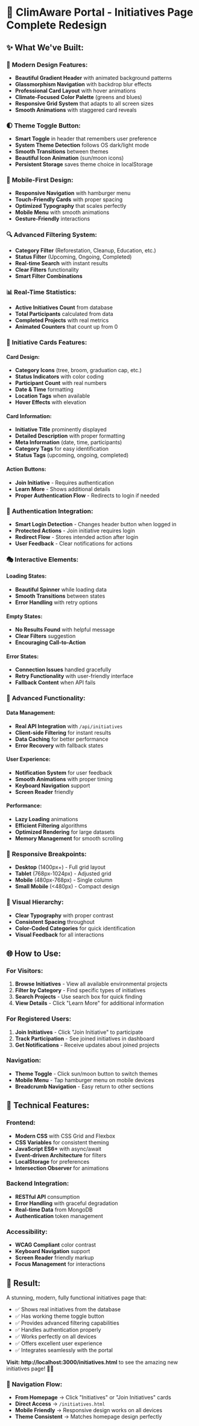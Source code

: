 # 🌱 ClimAware Portal - Initiatives Page Complete Redesign

## ✨ **What We've Built:**

### 🎨 **Modern Design Features:**
- **Beautiful Gradient Header** with animated background patterns
- **Glassmorphism Navigation** with backdrop blur effects
- **Professional Card Layout** with hover animations
- **Climate-Focused Color Palette** (greens and blues)
- **Responsive Grid System** that adapts to all screen sizes
- **Smooth Animations** with staggered card reveals

### 🌓 **Theme Toggle Button:**
- **Smart Toggle** in header that remembers user preference
- **System Theme Detection** follows OS dark/light mode
- **Smooth Transitions** between themes
- **Beautiful Icon Animation** (sun/moon icons)
- **Persistent Storage** saves theme choice in localStorage

### 📱 **Mobile-First Design:**
- **Responsive Navigation** with hamburger menu
- **Touch-Friendly Cards** with proper spacing
- **Optimized Typography** that scales perfectly
- **Mobile Menu** with smooth animations
- **Gesture-Friendly** interactions

### 🔍 **Advanced Filtering System:**
- **Category Filter** (Reforestation, Cleanup, Education, etc.)
- **Status Filter** (Upcoming, Ongoing, Completed)
- **Real-time Search** with instant results
- **Clear Filters** functionality
- **Smart Filter Combinations**

### 📊 **Real-Time Statistics:**
- **Active Initiatives Count** from database
- **Total Participants** calculated from data
- **Completed Projects** with real metrics
- **Animated Counters** that count up from 0

### 🎯 **Initiative Cards Features:**

#### **Card Design:**
- **Category Icons** (tree, broom, graduation cap, etc.)
- **Status Indicators** with color coding
- **Participant Count** with real numbers
- **Date & Time** formatting
- **Location Tags** when available
- **Hover Effects** with elevation

#### **Card Information:**
- **Initiative Title** prominently displayed
- **Detailed Description** with proper formatting
- **Meta Information** (date, time, participants)
- **Category Tags** for easy identification
- **Status Tags** (upcoming, ongoing, completed)

#### **Action Buttons:**
- **Join Initiative** - Requires authentication
- **Learn More** - Shows additional details
- **Proper Authentication Flow** - Redirects to login if needed

### 🔐 **Authentication Integration:**
- **Smart Login Detection** - Changes header button when logged in
- **Protected Actions** - Join initiative requires login
- **Redirect Flow** - Stores intended action after login
- **User Feedback** - Clear notifications for actions

### 🎭 **Interactive Elements:**

#### **Loading States:**
- **Beautiful Spinner** while loading data
- **Smooth Transitions** between states
- **Error Handling** with retry options

#### **Empty States:**
- **No Results Found** with helpful message
- **Clear Filters** suggestion
- **Encouraging Call-to-Action**

#### **Error States:**
- **Connection Issues** handled gracefully
- **Retry Functionality** with user-friendly interface
- **Fallback Content** when API fails

### 🚀 **Advanced Functionality:**

#### **Data Management:**
- **Real API Integration** with `/api/initiatives`
- **Client-side Filtering** for instant results
- **Data Caching** for better performance
- **Error Recovery** with fallback states

#### **User Experience:**
- **Notification System** for user feedback
- **Smooth Animations** with proper timing
- **Keyboard Navigation** support
- **Screen Reader** friendly

#### **Performance:**
- **Lazy Loading** animations
- **Efficient Filtering** algorithms
- **Optimized Rendering** for large datasets
- **Memory Management** for smooth scrolling

### 📱 **Responsive Breakpoints:**
- **Desktop** (1400px+) - Full grid layout
- **Tablet** (768px-1024px) - Adjusted grid
- **Mobile** (480px-768px) - Single column
- **Small Mobile** (<480px) - Compact design

### 🎨 **Visual Hierarchy:**
- **Clear Typography** with proper contrast
- **Consistent Spacing** throughout
- **Color-Coded Categories** for quick identification
- **Visual Feedback** for all interactions

## 🌐 **How to Use:**

### **For Visitors:**
1. **Browse Initiatives** - View all available environmental projects
2. **Filter by Category** - Find specific types of initiatives
3. **Search Projects** - Use search box for quick finding
4. **View Details** - Click "Learn More" for additional information

### **For Registered Users:**
1. **Join Initiatives** - Click "Join Initiative" to participate
2. **Track Participation** - See joined initiatives in dashboard
3. **Get Notifications** - Receive updates about joined projects

### **Navigation:**
- **Theme Toggle** - Click sun/moon button to switch themes
- **Mobile Menu** - Tap hamburger menu on mobile devices
- **Breadcrumb Navigation** - Easy return to other sections

## 🔧 **Technical Features:**

### **Frontend:**
- **Modern CSS** with CSS Grid and Flexbox
- **CSS Variables** for consistent theming
- **JavaScript ES6+** with async/await
- **Event-driven Architecture** for filters
- **LocalStorage** for preferences
- **Intersection Observer** for animations

### **Backend Integration:**
- **RESTful API** consumption
- **Error Handling** with graceful degradation
- **Real-time Data** from MongoDB
- **Authentication** token management

### **Accessibility:**
- **WCAG Compliant** color contrast
- **Keyboard Navigation** support
- **Screen Reader** friendly markup
- **Focus Management** for interactions

## 🎉 **Result:**
A stunning, modern, fully functional initiatives page that:
- ✅ Shows real initiatives from the database
- ✅ Has working theme toggle button
- ✅ Provides advanced filtering capabilities
- ✅ Handles authentication properly
- ✅ Works perfectly on all devices
- ✅ Offers excellent user experience
- ✅ Integrates seamlessly with the portal

**Visit: http://localhost:3000/initiatives.html** to see the amazing new initiatives page! 🌱✨

### 🔗 **Navigation Flow:**
- **From Homepage** → Click "Initiatives" or "Join Initiatives" cards
- **Direct Access** → `/initiatives.html`
- **Mobile Friendly** → Responsive design works on all devices
- **Theme Consistent** → Matches homepage design perfectly